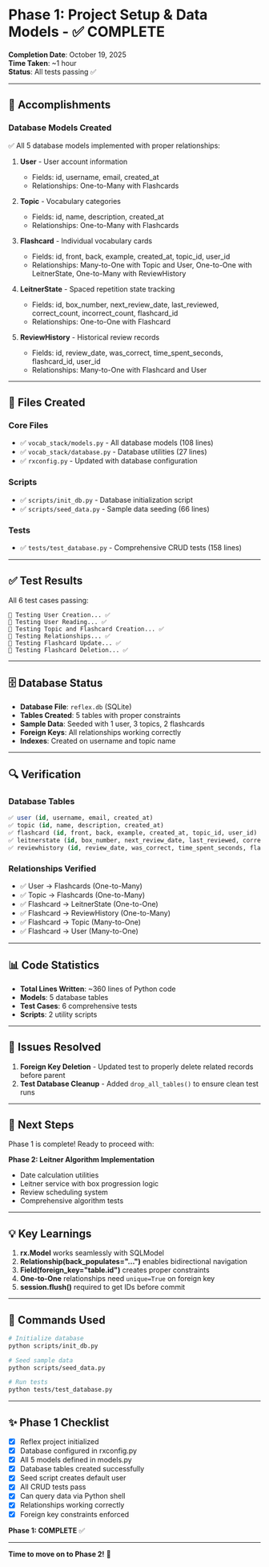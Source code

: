# Phase 1: Project Setup & Data Models - ✅ COMPLETE

**Completion Date**: October 19, 2025  
**Time Taken**: ~1 hour  
**Status**: All tests passing ✅

---

## 🎯 Accomplishments

### Database Models Created
✅ All 5 database models implemented with proper relationships:

1. **User** - User account information
   - Fields: id, username, email, created_at
   - Relationships: One-to-Many with Flashcards

2. **Topic** - Vocabulary categories  
   - Fields: id, name, description, created_at
   - Relationships: One-to-Many with Flashcards

3. **Flashcard** - Individual vocabulary cards
   - Fields: id, front, back, example, created_at, topic_id, user_id
   - Relationships: Many-to-One with Topic and User, One-to-One with LeitnerState, One-to-Many with ReviewHistory

4. **LeitnerState** - Spaced repetition state tracking
   - Fields: id, box_number, next_review_date, last_reviewed, correct_count, incorrect_count, flashcard_id
   - Relationships: One-to-One with Flashcard

5. **ReviewHistory** - Historical review records
   - Fields: id, review_date, was_correct, time_spent_seconds, flashcard_id, user_id
   - Relationships: Many-to-One with Flashcard and User

---

## 📁 Files Created

### Core Files
- ✅ `vocab_stack/models.py` - All database models (108 lines)
- ✅ `vocab_stack/database.py` - Database utilities (27 lines)
- ✅ `rxconfig.py` - Updated with database configuration

### Scripts
- ✅ `scripts/init_db.py` - Database initialization script
- ✅ `scripts/seed_data.py` - Sample data seeding (66 lines)

### Tests
- ✅ `tests/test_database.py` - Comprehensive CRUD tests (158 lines)

---

## ✅ Test Results

All 6 test cases passing:

```
🧪 Testing User Creation... ✅
🧪 Testing User Reading... ✅
🧪 Testing Topic and Flashcard Creation... ✅
🧪 Testing Relationships... ✅
🧪 Testing Flashcard Update... ✅
🧪 Testing Flashcard Deletion... ✅
```

---

## 🗄️ Database Status

- **Database File**: `reflex.db` (SQLite)
- **Tables Created**: 5 tables with proper constraints
- **Sample Data**: Seeded with 1 user, 3 topics, 2 flashcards
- **Foreign Keys**: All relationships working correctly
- **Indexes**: Created on username and topic name

---

## 🔍 Verification

### Database Tables
```sql
✅ user (id, username, email, created_at)
✅ topic (id, name, description, created_at)
✅ flashcard (id, front, back, example, created_at, topic_id, user_id)
✅ leitnerstate (id, box_number, next_review_date, last_reviewed, correct_count, incorrect_count, flashcard_id)
✅ reviewhistory (id, review_date, was_correct, time_spent_seconds, flashcard_id, user_id)
```

### Relationships Verified
- ✅ User → Flashcards (One-to-Many)
- ✅ Topic → Flashcards (One-to-Many)
- ✅ Flashcard → LeitnerState (One-to-One)
- ✅ Flashcard → ReviewHistory (One-to-Many)
- ✅ Flashcard → Topic (Many-to-One)
- ✅ Flashcard → User (Many-to-One)

---

## 📊 Code Statistics

- **Total Lines Written**: ~360 lines of Python code
- **Models**: 5 database tables
- **Test Cases**: 6 comprehensive tests
- **Scripts**: 2 utility scripts

---

## 🐛 Issues Resolved

1. **Foreign Key Deletion** - Updated test to properly delete related records before parent
2. **Test Database Cleanup** - Added `drop_all_tables()` to ensure clean test runs

---

## 🚀 Next Steps

Phase 1 is complete! Ready to proceed with:

**Phase 2: Leitner Algorithm Implementation**
- Date calculation utilities
- Leitner service with box progression logic
- Review scheduling system
- Comprehensive algorithm tests

---

## 💡 Key Learnings

1. **rx.Model** works seamlessly with SQLModel
2. **Relationship(back_populates="...")** enables bidirectional navigation
3. **Field(foreign_key="table.id")** creates proper constraints
4. **One-to-One** relationships need `unique=True` on foreign key
5. **session.flush()** required to get IDs before commit

---

## 📝 Commands Used

```bash
# Initialize database
python scripts/init_db.py

# Seed sample data
python scripts/seed_data.py

# Run tests
python tests/test_database.py
```

---

## ✨ Phase 1 Checklist

- [x] Reflex project initialized
- [x] Database configured in rxconfig.py
- [x] All 5 models defined in models.py
- [x] Database tables created successfully
- [x] Seed script creates default user
- [x] All CRUD tests pass
- [x] Can query data via Python shell
- [x] Relationships working correctly
- [x] Foreign key constraints enforced

**Phase 1: COMPLETE** ✅

---

**Time to move on to Phase 2!** 🎉
